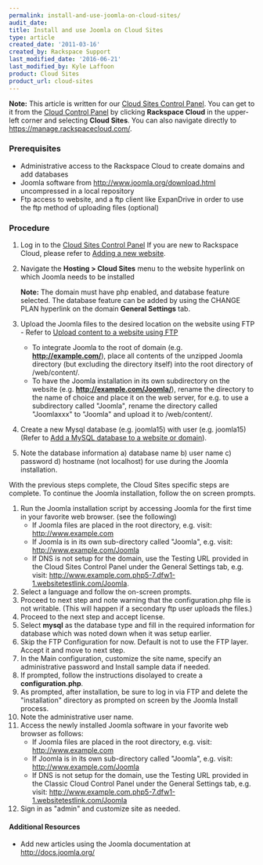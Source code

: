 ```yaml
---
permalink: install-and-use-joomla-on-cloud-sites/
audit_date:
title: Install and use Joomla on Cloud Sites
type: article
created_date: '2011-03-16'
created_by: Rackspace Support
last_modified_date: '2016-06-21'
last_modified_by: Kyle Laffoon
product: Cloud Sites
product_url: cloud-sites
---
```


**Note:** This article is written for our [Cloud Sites Control Panel](https://manage.rackspacecloud.com/). You can get to it from the [Cloud Control Panel](https://mycloud.rackspace.com) by clicking **Rackspace Cloud** in the upper-left corner and selecting **Cloud Sites**. You can also navigate directly to <https://manage.rackspacecloud.com/>.

### Prerequisites

-   Administrative access to the Rackspace Cloud to create domains and
    add databases
-   Joomla software from <http://www.joomla.org/download.html>
    uncompressed in a local repository
-   Ftp access to website, and a ftp client like ExpanDrive in order to
    use the ftp method of uploading files (optional)

### Procedure

1. Log in to the [Cloud Sites Control Panel](http://manage.rackspacecloud.com/)
   If you are new to Rackspace Cloud, please refer to
   [Adding a new website](/how-to/getting-started-with-cloud-sites-how-to-add-a-new-website).
2. Navigate the **Hosting > Cloud Sites** menu to the website hyperlink
   on which Joomla needs to be installed

    **Note:** The domain must have php enabled, and database feature selected.
    The database feature can be added by using the CHANGE PLAN hyperlink on
    the domain **General Settings** tab.

3. Upload the Joomla files to the desired location on the website using
   FTP - Refer to [Upload content to a website using FTP](/how-to/getting-started-with-cloud-sites-uploading-your-content)
    -   To integrate Joomla to the root of domain (e.g.
        **http://example.com/**), place all contents of the unzipped Joomla
        directory (but excluding the directory itself) into the root
        directory of /web/content/.
    -   To have the Joomla installation in its own subdirectory on the
        website (e.g. **http://example.com/Joomla/**), rename the directory
        to the name of choice and place it on the web server, for e.g.
        to use a subdirectory called "Joomla", rename the directory
        called "Joomlaxxx" to "Joomla" and upload it to /web/content/.
4. Create a new Mysql database (e.g. joomla15) with user (e.g.
   joomla15) (Refer to [Add a MySQL database to a website or domain](/how-to/rackspace-cloud-sites-essentials-mysql-databases)).
5. Note the database information a) database name b) user name c)
   password d) hostname (not localhost) for use during the
   Joomla installation.

With the previous steps complete, the Cloud Sites specific steps are complete.
To continue the Joomla installation, follow the on screen prompts.

1. Run the Joomla installation script by accessing Joomla for the first
   time in your favorite web browser. (see the following)
    - If Joomla files are placed in the root directory, e.g. visit:
      http://www.example.com
    -   If Joomla is in its own sub-directory called "Joomla", e.g.
        visit: http://www.example.com/Joomla
    -   If DNS is not setup for the domain, use the Testing URL provided
        in the Cloud Sites Control Panel under the General
        Settings tab, e.g.
        visit: http://www.example.com.php5-7.dfw1-1.websitetestlink.com/Joomla.
2. Select a language and follow the on-screen prompts.
3. Proceed to next step and note warning that the configuration.php
   file is not writable. (This will happen if a secondary ftp user
   uploads the files.)
4. Proceed to the next step and accept license.
5. Select **mysql** as the database type and fill in the required
    information for database which was noted down when it was
    setup earlier.
6. Skip the FTP Configuration for now. Default is not to use the
   FTP layer. Accept it and move to next step.
7. In the Main configuration, customize the site name, specify an
   administrative password and Install sample data if needed.
8. If prompted, follow the instructions disolayed to create a
   **configuration.php**.
9. As prompted, after installation, be sure to log in via FTP and
   delete the "installation" directory as prompted on screen by the
   Joomla Install process.
10. Note the administrative user name.
11. Access the newly installed Joomla software in your favorite web
    browser as follows:
    -   If Joomla files are placed in the root directory, e.g. visit:
        http://www.example.com
    -   If Joomla is in its own sub-directory called "Joomla", e.g.
        visit: http://www.example.com/Joomla
    -   If DNS is not setup for the domain, use the Testing URL provided
        in the Classic Cloud Control Panel under the General
        Settings tab, e.g.
        visit: http://www.example.com.php5-7.dfw1-1.websitetestlink.com/Joomla
12. Sign in as "admin" and customize site as needed.

#### Additional Resources

-   Add new articles using the Joomla documentation at
    <http://docs.joomla.org/>
